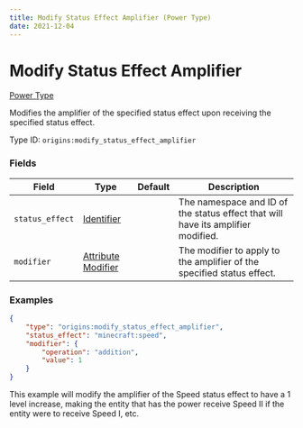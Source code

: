 ```yaml
---
title: Modify Status Effect Amplifier (Power Type)
date: 2021-12-04
---
```


# Modify Status Effect Amplifier

[Power Type](../power_types.md)

Modifies the amplifier of the specified status effect upon receiving the specified status effect.

Type ID: `origins:modify_status_effect_amplifier`


### Fields

Field | Type | Default | Description
------|------|---------|------------
`status_effect` | [Identifier](../data_types/identifier.md) | | The namespace and ID of the status effect that will have its amplifier modified.
`modifier` | [Attribute Modifier](../data_types/attribute_modifier.md) | | The modifier to apply to the amplifier of the specified status effect.


### Examples

```json
{
    "type": "origins:modify_status_effect_amplifier",
    "status_effect": "minecraft:speed",
    "modifier": {
        "operation": "addition",
        "value": 1
    }
}
```

This example will modify the amplifier of the Speed status effect to have a 1 level increase, making the entity that has the power receive Speed II if the entity were to receive Speed I, etc.
